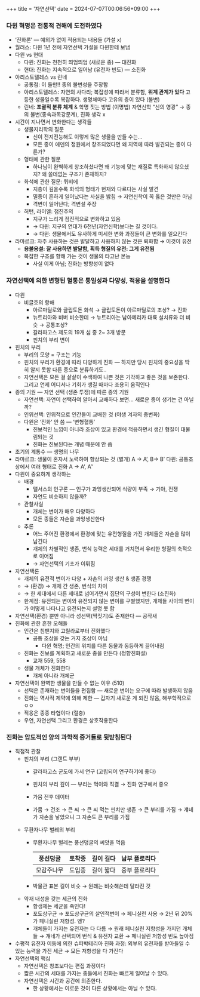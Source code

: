 +++
title = '자연선택'
date = 2024-07-07T00:06:56+09:00
+++
### 다윈 혁명은 전통적 견해에 도전하였다

- ‘진화론’ — 예외가 없이 적용되는 내용들 (가설 x)
- 월러스: 다윈 1년 전에 자연선택 가설을 다윈한테 보냄
- 다윈 vs 현대
    - 다윈: 진화는 천천히 띄엄띄엄 (새로운 종) —  대진화
    - 현대: 진화는 지속적으로 일어남 (유전자 빈도) — 소진화
- 아리스토텔레스 vs 린네
    - 공통점: 이 둘만!! 종의 불변성을 주장함
    - 아리스토텔레스: 자연의 사다리; 복잡성에 따라서 분류함, **위계 관계가 있다**
    고등한 생물일수록 복잡하다. 생명체마다 고유의 층이 있다 (불변)
    - 린네: **포괄적 분류 체계** & 학명 짓는 방법 (이명법)
    자연신학 “신의 영광” → 종의 불변(종속과목강문계), 진화 생각 x
- 시간이 지나면서 변화한다는 생각들
    - 생물지리학의 질문
        - 신이 전지전능해도 이렇게 많은 생물을 만들 수는…
        - 모든 종이 에덴의 정원에서 창조되었다면 왜 지역에 따라 발견되는 종이 다른가?
    - 형태에 관한 질문
        - 하나님이 완벽하게 창조하셨다면 왜 기능에 맞는 재질로 특화하지 않으셨지? 왜 쓸데없는 구조가 존재하지?
    - 화석에 관한 질문: 퀴비에
        - 지층이 깊을수록 화석의 형태가 현재와 다르다는 사실 발견
        - 멸종이 흔하게 일어났다는 사실을 밝힘 → 자연신학이 꼭 옳은 것만은 아님
        - 격변이 일어난다; 격변설 주장
    - 허턴, 라이엘: 점진주의
        - 지구가 느리게 점진적으로 변화하고 있음
        - → 다윈: 지구의 연대가 6천년(자연신학)보다는 길 것이다.
        - → 다윈: 생물에서도 유사하게 미세한 변화 과정들이 큰 변화를 일으킨다
- 라마르크: 자주 사용하는 것은 발달하고 사용하지 않는 것은 퇴화함 → 이것이 유전
    - **용불용설: 잘 사용하면 발달함, 획득 형질의 유전: 그게 유전됨**
    - 복잡한 구조를 향해 가는 것이 생물의 타고난 본능
        - 사실 이게 아님; 진화는 방향성이 없다

### 자연선택에 의한 변형된 혈통은 통일성과 다양성, 적응을 설명한다

- 다윈
    - 비글호의 항해
        - 아르마딜로와 글립토돈 화석 → 글립토돈이 아르마딜로의 조상? → 진화
        - 뉴트리아와 비버 비슷한데 → 뉴트리아는 남아메리카 대륙 설치류와 더 비슷 → 공통조상?
        - 갈라파고스 제도의 19개 섬 중 2~ 3개 방문
        - 핀치의 부리 변이
- 핀치의 부리
    - 부리의 모양 = 구조는 기능
    - 핀치의 부리가 환경에 따라 다양하게 진화 — 하지만 당시 핀치의 중요성을 딱히 알지 못함 다른 종으로 분류하기도..
    - 자연선택은 모든 걸 샅샅이 수색하여 나쁜 것은 기각하고 좋은 것을 보존한다. 그리고 언제 어디서나 기회가 생길 때마다 조용히 움직인다
- 종의 기원 — 자연 선택 (생존 투쟁)에 따른 종의 기원
    - 자연선택: 자연이 선택하여 알아서 교배하다 보면… 새로운 종이 생기는 건 아닐까?
    - 인위선택: 인위적으로 인간들이 교배한 것 (야생 겨자의 종변화)
    - 다윈은 ‘진화’ 안 씀 — ‘변형혈통’
        - 진보적인 느낌이 아니라 조상이 있고 환경에 적응하면서 생긴 형질이 대물림되는 것
        - 진화는 진보된다는 개념 때문에 안 씀
- 초기의 계통수 — 생명의 나무
- 라마르크: 생물이 혼자서 노력하여 향상되는 것 (별개) A → A’, B→ B’
다윈: 공통조상에서 여러 형태로 진화 A → A’, A’’
- 다윈이 중요하게 생각하는
    - 배경
        - 맬서스의 인구론 — 인구가 과잉생산되어 식량이 부족 → 기아, 전쟁
        - 자연도 비슷하지 않을까?
    - 관찰사실
        - 개체는 변이가 매우 다양하다
        - 모든 종들은 자손을 과잉생산한다
    - 추론
        - 어느 주어진 환경에서 환경에 맞는 유전형질을 가진 개체들은 자손을 많이 남긴다
        - 개체의 차별적인 생존, 번식 능력은 세대를 거치면서 유리한 형질의 축적으로 이어짐
        - → 자연선택의 기초가 이뤄짐
- 자연선택론
    - 개체의 유전적 변이가 다양 + 자손의 과잉 생산 & 생존 경쟁
    - → (환경) → 개체 간 생존, 번식의 차이
    - → 한 세대에서 다른 세대로 넘어가면서 집단의 구성이 변한다 (소진화)
    - 한계점: 유전되는 변이와 유전되지 않는 변이를 구별했지만, 개체들 사이의 변이가 어떻게 나타나고 유전되는지 설명 못 함
- 자연선택(환경) 뿐만 아니라 성선택(짝짓기)도 존재한다 — 공작새
- 진화에 관한 흔한 오해들
    - 인간은 침팬지와 고릴라로부터 진화했다
        - 공통 조상을 갖는 거지 조상이 아님
            - 다윈 혁명; 인간의 위치를 다른 동물과 동등하게 끌어내림
    - 진화는 진보를 계획하고 새로운 종을 만든다 (정향진화설)
        - 교재 559, 558
    - 생물 개체가 진화한다
        - 개체 아니라 개체군
- 자연선택이 완벽한 생물을 만들 수 없는 이유 (510)
    - 선택은 존재하는 변이들을 편집함 — 새로운 변이는 요구에 따라 발생하지 않음
    - 진화는 역사적 제약에 의해 제한 — 갑자기 새로운 게 되진 않음, 해부학적으로 ㅇㅇ
    - 적응은 종종 타협이다 (절충)
    - 우연, 자연선택 그리고 환경은 상호작용한다

### 진화는 압도적인 양의 과학적 증거들로 뒷받침된다

- 직접적 관찰
    - 핀치의 부리 (그랜트 부부)
        - 갈라파고스 군도에 가서 연구 (고립되어 연구하기에 좋다)
        - 핀치의 부리 깊이 — 부리는 먹이와 직결 → 진화 연구에서 중요
        - 가뭄 전후 데이터

        - 가뭄 → 건조 → 큰 씨 → 큰 씨 먹는 핀치만 생존 → 큰 부리를 가짐 → 걔네가 자손을 낳았으니 그 자손도 큰 부리를 가짐
    - 무환자나무 벌레의 부리
        - 무환자나무 벌레는 풍선덩굴의 씨앗을 먹음
            
            
            | 풍선덩굴 | 토착종 | 길이 길다 | 남부 플로리다 |
            | --- | --- | --- | --- |
            | 모감주나무 | 도입종 | 길이 짧다 | 중부 플로리다 |
        - 박물관 표본 길이 비슷 → 원래는 비슷해쓴데 달라진 것
    - 약재 내성을 갖는 세균의 진화
        - 항생제는 세균을 죽인다!
        - 포도상구균 → 포도상구균의 살인적변이 → 페니실린 사용 → 2년 뒤 20%가 페니실린 저항성. 엥?
        - 개체들이 가지는 유전자는 다 다름 → 원래 페니실린 저항성을 가지던 개체들 → 걔네가 선택되어 번식 & 유전자 교환 → 페니실린 저항성 빈도 높아짐
- 수평적 유전자 이동에 의한 슈퍼박테리아 진화 과정: 외부의 유전자를 받아들일 수 있는 능력을 가진 세균 → 모든 저항성을 다 가진다
- 자연선택의 핵심
    - 자연선택은 창조보다는 편집 과정이다
    - 짧은 시간의 세대를 가지는 종들에서 진화는 빠르게 일어날 수 있다.
    - 자연선택은 시간과 공간에 의존한다.
        - 한 상황에서는 이로운 것이 다른 상황에서는 아닐 수 있다.